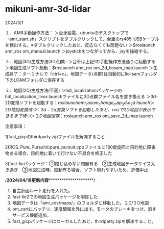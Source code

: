 # mikuni-amr-3d-lidar
2024/3/1

１．AMR手動操作方法：
  ＞台車給電、ubuntuのデスクトップで「amr_start.sh」スクリプトをダブルクリックして、台車のrs485-USBケーブルを検出する。※ダブルクリックしたあと、反応なくても問題ない
  ＞$roslaunch amr_ros om_manual.launch
  ＞joystickをつながってから、joyを操縦する。
  
２．地図(3D)生成方法(3D点群):
  ＞台車は上記1の手動操作方法通りに起動する
  ＞地図生成ソフト起動：$roslaunch amr_ros om_2d_liosam_map.launch
  ＞生成終了：ターミナルで「ctrl+c」、地図データ(点群)は自動的にlio-samフォルダ下のLOAMフォルダに保存する
  
３．地図(2D)生成方法(平面)
  ＞hdl_localizationパッケージのhdl_localization_livox.launchファイルに3D点群ファイル名を書き換える
  ＞3d-2D変換ソフトを起動する：$roslaunch amr_ros om_change_map_3d_to_2d.launch
  ＞2D地図変換待つ：3d-2d変換ソフトを起動したあと、rvizで2D地図が表示できるまで待つ
  ＞２D地図保存：$roslaunch amr_ros om_save_2d_map.launch

注意事項：

1)fast_gicpのthirdparty.zipファイルを解凍すること

2)ROS_Pure_Pursuitのpure_pursuit.cppファイルに180度旋回と目的地に障害物ある場合、目的地に着いて行けない不具合を修正した

3)fast-lioパッケージ：①閉じ込めない問題有る　②生成地図データサイズ大き過ぎ　③地図生成時、振動有る場合、ソフト崩れやすいため、評価中止

/************2024/04/18**更新内容*******************************/
1. 自主計画ルート走行を入れた。
2. fast-lio2での地図生成パッケージを削除した
3. 地図データは「amr_ros/maps/」のフォルダに移動した。２D/３D地図
4. om_cartにバッテリ、速度情報を外に出す。モータのブレーキをつけ、消すサービス機能追加。
5. fast_gicpパッケージはローカルしたあと、thirdparty.zipを解凍すること。
